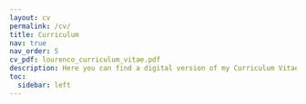 ```yaml
---
layout: cv
permalink: /cv/
title: Curriculum
nav: true
nav_order: 5
cv_pdf: lourenco_curriculum_vitae.pdf
description: Here you can find a digital version of my Curriculum Vitae with great detail and a more simplified one in PDF.
toc:
  sidebar: left
---
```

